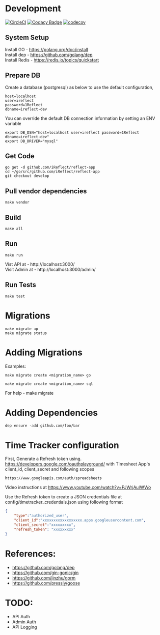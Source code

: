 # Development

[![CircleCI](https://circleci.com/gh/iReflect/reflect-app.svg?style=svg)](https://circleci.com/gh/iReflect/reflect-app)
[![Codacy Badge](https://api.codacy.com/project/badge/Grade/21adfd09348b4de5b1aaec650a2d7462)](https://www.codacy.com/app/iReflect/reflect-app?utm_source=github.com&amp;utm_medium=referral&amp;utm_content=iReflect/reflect-app&amp;utm_campaign=Badge_Grade)
[![codecov](https://codecov.io/gh/iReflect/reflect-app/branch/master/graph/badge.svg)](https://codecov.io/gh/iReflect/reflect-app)


## System Setup
Install GO - https://golang.org/doc/install  
Install dep - https://github.com/golang/dep   
Install Redis - https://redis.io/topics/quickstart

## Prepare DB
Create a database (postgresql) as below to use the default configuration,
```
host=localhost
user=ireflect
password=1Reflect
dbname=ireflect-dev
```

You can override the default DB connection information by setting an ENV variable
```
export DB_DSN="host=localhost user=ireflect password=1Reflect dbname=ireflect-dev"
export DB_DRIVER="mysql"
```

## Get Code
```
go get -d github.com/iReflect/reflect-app
cd ~/go/src/github.com/iReflect/reflect-app
git checkout develop
```


## Pull vendor dependencies
```
make vendor
```

## Build
```
make all
```

## Run
```
make run
```
Vist API at - http://localhost:3000/  
Visit Admin at - http://localhost:3000/admin/  

## Run Tests
```
make test
```

# Migrations
```
make migrate up
make migrate status
```

# Adding Migrations
Examples:
```
make migrate create <migration_name> go

make migrate create <migration_name> sql
```

For help - make migrate

# Adding Dependencies
```
dep ensure -add github.com/foo/bar
```

# Time Tracker configuration
First, Generate a Refresh token using.
https://developers.google.com/oauthplayground/ with Timesheet App's client_id, client_secret and following scopes

```
https://www.googleapis.com/auth/spreadsheets
```

Video instructions at https://www.youtube.com/watch?v=PJWrjAuIWWo


Use the Refresh token to create a JSON credentials file at config/timetracker_credentials.json using following format

```json
{
    "type":"authorized_user",
    "client_id":"xxxxxxxxxxxxxxxxxx.apps.googleusercontent.com",
    "client_secret":"xxxxxxxxx",
    "refresh_token": "xxxxxxxxx"
}
```

# References:
- https://github.com/golang/dep
- https://github.com/gin-gonic/gin
- https://github.com/jinzhu/gorm
- https://github.com/pressly/goose

[0]: Links:
[1]: https://github.com/pressly/goose



# TODO:
- API Auth
- Admin Auth
- API Logging
